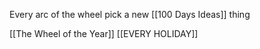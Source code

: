 Every arc of the wheel pick a new [[100 Days Ideas]] thing

[[The Wheel of the Year]]
[[EVERY HOLIDAY]]